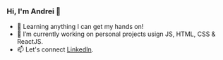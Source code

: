 ### Hi, I'm Andrei 👋
- 🌱 Learning anything I can get my hands on!
- 🔭 I’m currently working on personal projects usign JS, HTML, CSS & ReactJS.
- 📫 Let's connect [LinkedIn](https://www.linkedin.com/in/popa-andrei-valentin/).
<!--
**Popa-Andrei-Valentin/Popa-Andrei-Valentin** is a ✨ _special_ ✨ repository because its `README.md` (this file) appears on your GitHub profile.

Here are some ideas to get you started:

- 🔭 I’m currently working on ...
- 🌱 I’m currently learning ...
- 👯 I’m looking to collaborate on ...
- 🤔 I’m looking for help with ...
- 💬 Ask me about ...
- 📫 How to reach me: ...
- 😄 Pronouns: ...
- ⚡ Fun fact: ...
-->
